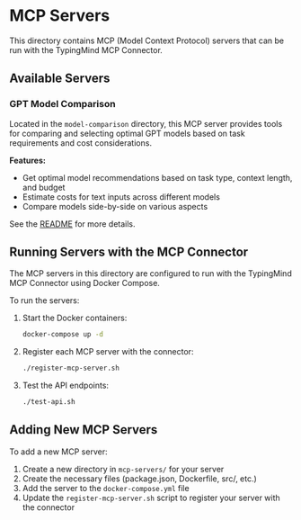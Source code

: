 # MCP Servers

This directory contains MCP (Model Context Protocol) servers that can be run with the TypingMind MCP Connector.

## Available Servers

### GPT Model Comparison

Located in the `model-comparison` directory, this MCP server provides tools for comparing and selecting optimal GPT models based on task requirements and cost considerations.

**Features:**
- Get optimal model recommendations based on task type, context length, and budget
- Estimate costs for text inputs across different models
- Compare models side-by-side on various aspects

See the [README](./model-comparison/README.md) for more details.

## Running Servers with the MCP Connector

The MCP servers in this directory are configured to run with the TypingMind MCP Connector using Docker Compose. 

To run the servers:

1. Start the Docker containers:
   ```bash
   docker-compose up -d
   ```

2. Register each MCP server with the connector:
   ```bash
   ./register-mcp-server.sh
   ```

3. Test the API endpoints:
   ```bash
   ./test-api.sh
   ```

## Adding New MCP Servers

To add a new MCP server:

1. Create a new directory in `mcp-servers/` for your server
2. Create the necessary files (package.json, Dockerfile, src/, etc.)
3. Add the server to the `docker-compose.yml` file
4. Update the `register-mcp-server.sh` script to register your server with the connector